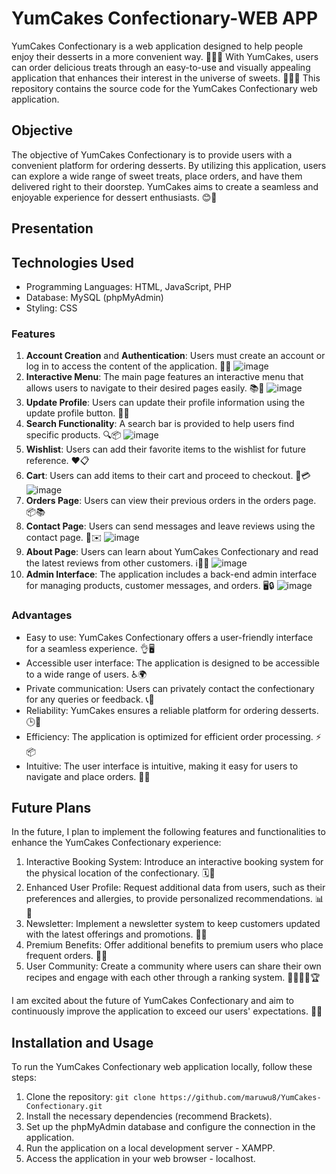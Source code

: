 # YumCakes Confectionary-WEB APP

YumCakes Confectionary is a web application designed to help people enjoy their desserts in a more convenient way. 🍰🍨🍩 With YumCakes, users can order delicious treats through an easy-to-use and visually appealing application that enhances their interest in the universe of sweets. 🍪🍦🍮 This repository contains the source code for the YumCakes Confectionary web application.

## Objective
The objective of YumCakes Confectionary is to provide users with a convenient platform for ordering desserts. By utilizing this application, users can explore a wide range of sweet treats, place orders, and have them delivered right to their doorstep. YumCakes aims to create a seamless and enjoyable experience for dessert enthusiasts. 😊🚀

## Presentation

## Technologies Used
- Programming Languages: HTML, JavaScript, PHP
- Database: MySQL (phpMyAdmin)
- Styling: CSS

### Features
1. **Account Creation** and **Authentication**: Users must create an account or log in to access the content of the application. 🔐👤
   ![image](https://github.com/maruwu8/YumCakes-Confectionary-WEB-APP/assets/130385138/99f61d8d-534b-4e11-93ec-12b99abb715a)
2. **Interactive Menu**: The main page features an interactive menu that allows users to navigate to their desired pages easily. 📚📝
   ![image](https://github.com/maruwu8/YumCakes-Confectionary-WEB-APP/assets/130385138/0177efdb-a5cf-44c6-bb58-4d323b4d0493)
3. **Update Profile**: Users can update their profile information using the update profile button. 🔄👥
4. **Search Functionality**: A search bar is provided to help users find specific products. 🔍📦
   ![image](https://github.com/maruwu8/YumCakes-Confectionary-WEB-APP/assets/130385138/741fa980-9103-49f2-b67d-9b12d7491759)
5. **Wishlist**: Users can add their favorite items to the wishlist for future reference. ❤️📋
6. **Cart**: Users can add items to their cart and proceed to checkout. 🛒💳
   ![image](https://github.com/maruwu8/YumCakes-Confectionary-WEB-APP/assets/130385138/d6a1ae5a-62ff-4a92-b7c2-dfdb37064e91)
7. **Orders Page**: Users can view their previous orders in the orders page. 📦📚
8. **Contact Page**: Users can send messages and leave reviews using the contact page. 📧✉️
    ![image](https://github.com/maruwu8/YumCakes-Confectionary-WEB-APP/assets/130385138/bbf67ef2-88cf-4d2a-b395-fd00dbc79e6f)
9. **About Page**: Users can learn about YumCakes Confectionary and read the latest reviews from other customers. ℹ️📝👥
    ![image](https://github.com/maruwu8/YumCakes-Confectionary-WEB-APP/assets/130385138/b3e20fcd-58db-4500-b5ca-cd6c2df5c59c)
10. **Admin Interface**: The application includes a back-end admin interface for managing products, customer messages, and orders. 🖥️🔒
![image](https://github.com/maruwu8/YumCakes-Confectionary-WEB-APP/assets/130385138/03b407aa-8c0c-4038-b1e7-cbd48a86df89)

### Advantages
- Easy to use: YumCakes Confectionary offers a user-friendly interface for a seamless experience. 👌🖥️
- Accessible user interface: The application is designed to be accessible to a wide range of users. ♿🌍
- Private communication: Users can privately contact the confectionary for any queries or feedback. 📞📩
- Reliability: YumCakes ensures a reliable platform for ordering desserts. 🕒💪
- Efficiency: The application is optimized for efficient order processing. ⚡📦
- Intuitive: The user interface is intuitive, making it easy for users to navigate and place orders. 🧭🎯

## Future Plans
In the future, I plan to implement the following features and functionalities to enhance the YumCakes Confectionary experience:

1. Interactive Booking System: Introduce an interactive booking system for the physical location of the confectionary. 🗓️🏢
2. Enhanced User Profile: Request additional data from users, such as their preferences and allergies, to provide personalized recommendations. 📊🌸
3. Newsletter: Implement a newsletter system to keep customers updated with the latest offerings and promotions. 📧📰
4. Premium Benefits: Offer additional benefits to premium users who place frequent orders. 🌟🎁
5. User Community: Create a community where users can share their own recipes and engage with each other through a ranking system. 👩‍🍳👨‍🍳🏆

I am excited about the future of YumCakes Confectionary and aim to continuously improve the application to exceed our users' expectations. 🚀🔝

## Installation and Usage
To run the YumCakes Confectionary web application locally, follow these steps:

1. Clone the repository: `git clone https://github.com/maruwu8/YumCakes-Confectionary.git`
2. Install the necessary dependencies (recommend Brackets).
3. Set up the phpMyAdmin database and configure the connection in the application.
4. Run the application on a local development server - XAMPP.
5. Access the application in your web browser - localhost.
